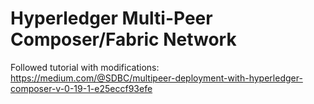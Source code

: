 # Hyperledger Multi-Peer Composer/Fabric Network

Followed tutorial with modifications: https://medium.com/@SDBC/multipeer-deployment-with-hyperledger-composer-v-0-19-1-e25eccf93efe
